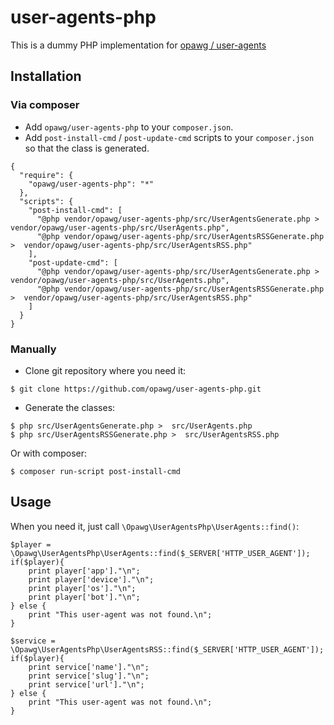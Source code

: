 # user-agents-php
This is a dummy PHP implementation for [opawg / user-agents](https://github.com/opawg/user-agents)

## Installation

### Via composer

- Add `opawg/user-agents-php` to your `composer.json`.
- Add `post-install-cmd` / `post-update-cmd` scripts to your `composer.json` so that the class is generated.

```
{
  "require": {
    "opawg/user-agents-php": "*"
  },
  "scripts": {
    "post-install-cmd": [
      "@php vendor/opawg/user-agents-php/src/UserAgentsGenerate.php >  vendor/opawg/user-agents-php/src/UserAgents.php",
      "@php vendor/opawg/user-agents-php/src/UserAgentsRSSGenerate.php >  vendor/opawg/user-agents-php/src/UserAgentsRSS.php"
    ],
    "post-update-cmd": [
      "@php vendor/opawg/user-agents-php/src/UserAgentsGenerate.php >  vendor/opawg/user-agents-php/src/UserAgents.php",
      "@php vendor/opawg/user-agents-php/src/UserAgentsRSSGenerate.php >  vendor/opawg/user-agents-php/src/UserAgentsRSS.php"
    ]
  }
}
```

### Manually
- Clone git repository where you need it:

```
$ git clone https://github.com/opawg/user-agents-php.git
```

- Generate the classes:

```
$ php src/UserAgentsGenerate.php >  src/UserAgents.php
$ php src/UserAgentsRSSGenerate.php >  src/UserAgentsRSS.php
```

Or with composer:

```
$ composer run-script post-install-cmd
```

## Usage
When you need it, just call `\Opawg\UserAgentsPhp\UserAgents::find()`:

```
$player = \Opawg\UserAgentsPhp\UserAgents::find($_SERVER['HTTP_USER_AGENT']);
if($player){
	print player['app']."\n";
	print player['device']."\n";
	print player['os']."\n";
	print player['bot']."\n";
} else {
	print "This user-agent was not found.\n";
}

$service = \Opawg\UserAgentsPhp\UserAgentsRSS::find($_SERVER['HTTP_USER_AGENT']);
if($player){
	print service['name']."\n";
	print service['slug']."\n";
	print service['url']."\n";
} else {
	print "This user-agent was not found.\n";
}
```
